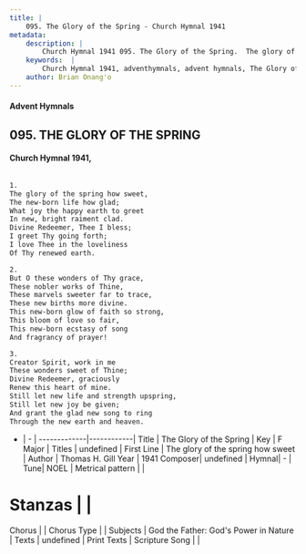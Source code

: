 ```yaml
---
title: |
    095. The Glory of the Spring - Church Hymnal 1941
metadata:
    description: |
        Church Hymnal 1941 095. The Glory of the Spring.  The glory of the spring how sweet,  The new-born life how glad;  What joy the happy earth to greet  In new, bright raiment clad.  Divine Redeemer, Thee I bless;  I greet Thy going forth;  I love Thee in the loveliness  Of Thy renewed earth.  
    keywords:  |
        Church Hymnal 1941, adventhymnals, advent hymnals, The Glory of the Spring, The glory of the spring how sweet. 
    author: Brian Onang'o
---
```


#### Advent Hymnals
## 095. THE GLORY OF THE SPRING
####  Church Hymnal 1941,

```txt

1.
The glory of the spring how sweet, 
The new-born life how glad; 
What joy the happy earth to greet 
In new, bright raiment clad. 
Divine Redeemer, Thee I bless; 
I greet Thy going forth; 
I love Thee in the loveliness 
Of Thy renewed earth. 

2.
But O these wonders of Thy grace, 
These nobler works of Thine, 
These marvels sweeter far to trace, 
These new births more divine. 
This new-born glow of faith so strong, 
This bloom of love so fair, 
This new-born ecstasy of song 
And fragrancy of prayer! 

3.
Creator Spirit, work in me 
These wonders sweet of Thine; 
Divine Redeemer, graciously 
Renew this heart of mine. 
Still let new life and strength upspring, 
Still let new joy be given; 
And grant the glad new song to ring 
Through the new earth and heaven.


```

- |   -  |
-------------|------------|
Title | The Glory of the Spring |
Key | F Major |
Titles | undefined |
First Line | The glory of the spring how sweet |
Author | Thomas H. Gill
Year | 1941
Composer| undefined |
Hymnal|  - |
Tune| NOEL |
Metrical pattern | |
# Stanzas |  |
Chorus |  |
Chorus Type |  |
Subjects | God the Father: God's Power in Nature |
Texts | undefined |
Print Texts | 
Scripture Song |  |
    
